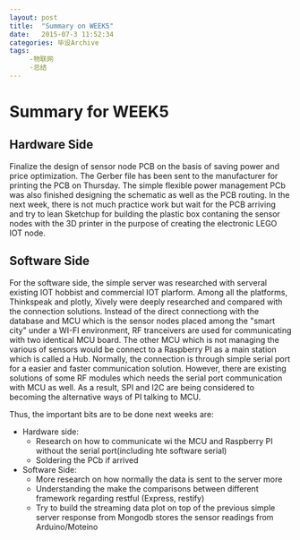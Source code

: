 ```yaml
---
layout: post
title:  "Summary on WEEK5"
date:   2015-07-3 11:52:34
categories: 毕设Archive
tags: 
     -物联网
     -总结
---
```



# Summary for WEEK5

## Hardware Side
Finalize the design of sensor node PCB on the basis of saving power and price optimization. The Gerber file has been sent to the manufacturer for printing the PCB on Thursday. The simple flexible power management PCb was also finished designing the schematic as well as the PCB routing. In the next week, there is not much  practice work but wait for the PCB arriving and try to lean Sketchup for building the plastic box contaning the sensor nodes with the 3D printer in the purpose of creating the electronic LEGO IOT node.

## Software Side
For the software side, the simple server was researched with serveral existing IOT hobbist and commercial IOT plarform. Among all the platforms, Thinkspeak and plotly, Xively were deeply researched and compared with the connection solutions. Instead of the direct connectiong with the database and MCU which is the sensor nodes placed among the "smart city" under a WI-FI environment, RF tranceivers are used for communicating with two identical MCU board. The other MCU which is not managing the various of sensors would be connect to a Raspberry PI as a main station which is called a Hub. Normally, the connection is through simple serial port for a easier and faster communication solution. However, there are existing solutions of some RF modules which needs the serial port communication with MCU as well. As a result, SPI and I2C are being considered to becoming the alternative ways of PI talking to MCU.

Thus, the important bits are to be done next weeks are:

* Hardware side:
	* Research on how to communicate wi the MCU and Raspberry PI without the serial port(including hte software serial)
	* Soldering the PCb if arrived
* Software Side:
	* More research on how normally the data is sent to the server more
	* Understanding the make the comparisons between different framework regarding restful (Express, restify)
	* Try to build the streaming data plot on top of the previous simple server response from Mongodb stores the sensor readings from Arduino/Moteino
